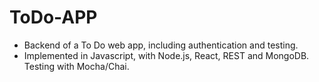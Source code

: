 # ToDo-APP

* Backend of a To Do web app, including authentication and testing. 
* Implemented in Javascript, with Node.js, React, REST and MongoDB. Testing with Mocha/Chai.
